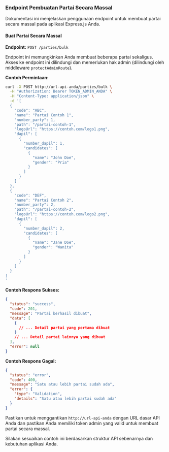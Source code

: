 ### Endpoint Pembuatan Partai Secara Massal

Dokumentasi ini menjelaskan penggunaan endpoint untuk membuat partai secara massal pada aplikasi Express.js Anda.

#### Buat Partai Secara Massal

**Endpoint:** `POST /parties/bulk`

Endpoint ini memungkinkan Anda membuat beberapa partai sekaligus. Akses ke endpoint ini dilindungi dan memerlukan hak admin (dilindungi oleh middleware `protectAdminRoute`).

**Contoh Permintaan:**

```bash
curl -X POST http://url-api-anda/parties/bulk \
  -H "Authorization: Bearer TOKEN_ADMIN_ANDA" \
  -H "Content-Type: application/json" \
  -d '[
  {
    "code": "ABC",
    "name": "Partai Contoh 1",
    "number_party": 1,
    "path": "/partai-contoh-1",
    "logoUrl": "https://contoh.com/logo1.png",
    "dapil": [
      {
        "number_dapil": 1,
        "candidates": [
          {
            "name": "John Doe",
            "gender": "Pria"
          }
        ]
      }
    ]
  },
  {
    "code": "DEF",
    "name": "Partai Contoh 2",
    "number_party": 2,
    "path": "/partai-contoh-2",
    "logoUrl": "https://contoh.com/logo2.png",
    "dapil": [
      {
        "number_dapil": 2,
        "candidates": [
          {
            "name": "Jane Doe",
            "gender": "Wanita"
          }
        ]
      }
    ]
  }
]
'
```

**Contoh Respons Sukses:**

```json
{
  "status": "success",
  "code": 201,
  "message": "Partai berhasil dibuat",
  "data": [
    {
      // ... Detail partai yang pertama dibuat
    }
    // ... Detail partai lainnya yang dibuat
  ],
  "error": null
}
```

**Contoh Respons Gagal:**

```json
{
  "status": "error",
  "code": 400,
  "message": "Satu atau lebih partai sudah ada",
  "error": {
    "type": "Validation",
    "details": "Satu atau lebih partai sudah ada"
  }
}
```

Pastikan untuk menggantikan `http://url-api-anda` dengan URL dasar API Anda dan pastikan Anda memiliki token admin yang valid untuk membuat partai secara massal.

Silakan sesuaikan contoh ini berdasarkan struktur API sebenarnya dan kebutuhan aplikasi Anda.

